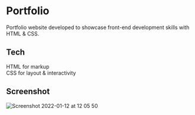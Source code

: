# Portfolio
Portfolio website developed to showcase front-end development skills with HTML & CSS.  

## Tech 
HTML for markup   
CSS for layout & interactivity

## Screenshot
![Screenshot 2022-01-12 at 12 05 50](https://user-images.githubusercontent.com/16685932/149137548-bd1bacb2-a891-400c-aee1-2c2251b3ac88.png)

